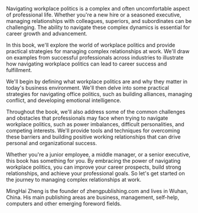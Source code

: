 

Navigating workplace politics is a complex and often uncomfortable aspect of professional life. Whether you're a new hire or a seasoned executive, managing relationships with colleagues, superiors, and subordinates can be challenging. The ability to navigate these complex dynamics is essential for career growth and advancement.

In this book, we'll explore the world of workplace politics and provide practical strategies for managing complex relationships at work. We'll draw on examples from successful professionals across industries to illustrate how navigating workplace politics can lead to career success and fulfillment.

We'll begin by defining what workplace politics are and why they matter in today's business environment. We'll then delve into some practical strategies for navigating office politics, such as building alliances, managing conflict, and developing emotional intelligence.

Throughout the book, we'll also address some of the common challenges and obstacles that professionals may face when trying to navigate workplace politics, such as power imbalances, difficult personalities, and competing interests. We'll provide tools and techniques for overcoming these barriers and building positive working relationships that can drive personal and organizational success.

Whether you're a junior employee, a middle manager, or a senior executive, this book has something for you. By embracing the power of navigating workplace politics, you can improve your career prospects, build strong relationships, and achieve your professional goals. So let's get started on the journey to managing complex relationships at work.

MingHai Zheng is the founder of zhengpublishing.com and lives in Wuhan, China. His main publishing areas are business, management, self-help, computers and other emerging foreword fields.
